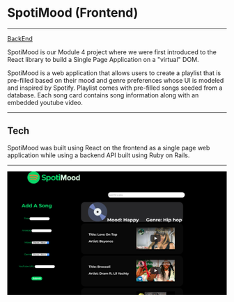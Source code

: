 # SpotiMood (Frontend)
---
[BackEnd](https://github.com/cStruong/spotimood_back)

SpotiMood is our Module 4 project where we were first introduced to the React library to build a Single Page Application on a  "virtual" DOM. 

SpotiMood is a web application that allows users to create a playlist that is pre-filled based on their mood and genre preferences whose UI is modeled and inspired by Spotify. Playlist comes with pre-filled songs seeded from a database. Each song card contains song information along with an embedded youtube video.

---

## Tech
SpotiMood was built using React on the frontend as a single page web application while using a backend API built using Ruby on Rails.

---

![Example Playlist Page](./src/assets/spotimoodscreenshot.png)
